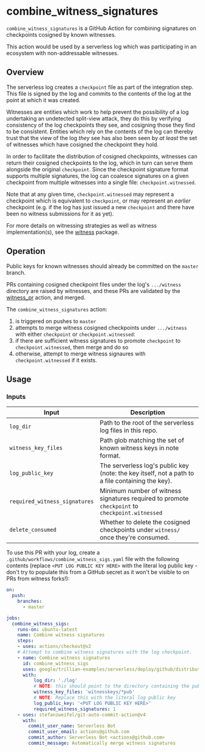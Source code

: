 # combine_witness_signatures

`combine_witness_signatures` is a GitHub Action for combining signatures on checkpoints
cosigned by known witnesses.

This action would be used by a serverless log which was participating in an ecosystem
with non-addressable witnesses.

## Overview

The serverless log creates a `checkpoint` file as part of the integration step. This file
is signed by the log and commits to the contents of the log at the point at which it was
created.

Witnesses are entities which work to help prevent the possibility of a log undertaking an
undetected split-view attack, they do this by verifying consistency of the log checkpoints
they see, and cosigning those they find to be consistent.
Entities which rely on the contents of the log can thereby trust that the view of the log
_they_ see has also been seen by _at least_ the set of witnesses which have cosigned the
checkpoint they hold.

In order to facilitate the distribution of cosigned checkpoints, witnesses can return their
cosigned checkpoints to the log, which in turn can serve them alongside the original `checkpoint`.
Since the checkpoint signature format supports multiple signatures, the log can coalesce
signatures on a given checkpoint from multiple witnesses into a single file: `checkpoint.witnessed`.

Note that at any given time, `checkpoint.witnessed` may represent a checkpoint which is
equivalent to `checkpoint`, or may represent an _earlier_ checkpoint (e.g. if the log has
just issued a new `checkpoint` and there have been no witness submissions for it as yet).

For more details on witnessing strategies as well as witness implementation(s), see the
[witness](github.com/google/trillian-examples/witness) package.

## Operation

Public keys for known witnesses should already be committed on the `master` branch.

PRs containing cosigned checkpoint files under the log's `.../witness` directory are
raised by witnesses, and these PRs are validated by the [witness_pr](../witness_pr) action,
and merged.

The `combine_witness_signatures` action:
1. is triggered on pushes to `master`
2. attempts to merge witness cosigned checkpoints under `.../witness` with
   either `checkpoint` or `checkpoint.witnessed`:
  1. if there are sufficient witness signatures to promote `checkpoint` to
      `checkpoint.witnessed`, then merge and do so
  2. otherwise, attempt to merge witness signaures with `checkpoint.witnessed` if
     it exists.

## Usage

### Inputs

Input                         | Description
------------------------------|-----------------
`log_dir`                     | Path to the root of the serverless log files in this repo.
`witness_key_files`           | Path glob matching the set of known witness keys in note format.
`log_public_key`              | The serverless log's public key (note: the key itself, not a path to a file containing the key).
`required_witness_signatures` | Minimum number of witness signatures required to promote `checkpoint` to `checkpoint.witnessed`
`delete_consumed`             | Whether to delete the cosigned checkpoints under `witness/` once they're consumed.

To use this PR with your log, create a `.github/workflows/combine_witness_sigs.yaml` file with the
following contents (replace `<PUT LOG PUBLIC KEY HERE>` with the literal log public key - don't
try to populate this from a GitHub secret as it won't be visible to on PRs from witness forks!):

```yaml
on:
  push:
    branches:
      - master

jobs:
  combine_witness_sigs:
    runs-on: ubuntu-latest
    name: Combine witness signatures
    steps:
    - uses: actions/checkout@v2
    # Attempt to combine witness signatures with the log checkpoint.
    - name: Combine witness signatures
      id: combine_witness_sigs
      uses: google/trillian-examples/serverless/deploy/github/distributor/combine_witness_signatures@master
      with:
          log_dir: './log'
          # NOTE: this should point to the directory containing the public keys of known witnesses
          witness_key_files: 'witnesskeys/*pub'
          # NOTE: Replace this with the literal log public key
          log_public_key: '<PUT LOG PUBLIC KEY HERE>'
          required_witness_signatures: 1
    - uses: stefanzweifel/git-auto-commit-action@v4
      with:
        commit_user_name: Serverless Bot
        commit_user_email: actions@github.com
        commit_author: Serverless Bot <actions@github.com>
        commit_message: Automatically merge witness signatures
```
